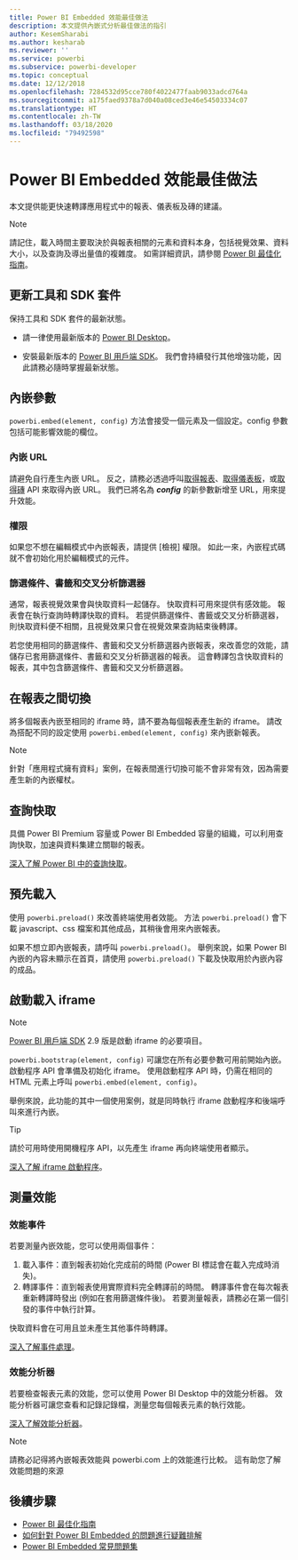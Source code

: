 ```yaml
---
title: Power BI Embedded 效能最佳做法
description: 本文提供內嵌式分析最佳做法的指引
author: KesemSharabi
ms.author: kesharab
ms.reviewer: ''
ms.service: powerbi
ms.subservice: powerbi-developer
ms.topic: conceptual
ms.date: 12/12/2018
ms.openlocfilehash: 7284532d95cce780f4022477faab9033adcd764a
ms.sourcegitcommit: a175faed9378a7d040a08ced3e46e54503334c07
ms.translationtype: HT
ms.contentlocale: zh-TW
ms.lasthandoff: 03/18/2020
ms.locfileid: "79492598"
---
```

# <a name="power-bi-embedded-performance-best-practices"></a>Power BI Embedded 效能最佳做法

本文提供能更快速轉譯應用程式中的報表、儀表板及磚的建議。

> [!Note]
> 請記住，載入時間主要取決於與報表相關的元素和資料本身，包括視覺效果、資料大小，以及查詢及導出量值的複雜度。 如需詳細資訊，請參閱 [Power BI 最佳化指南](../../guidance/power-bi-optimization.md)。

## <a name="update-tools-and-sdk-packages"></a>更新工具和 SDK 套件

保持工具和 SDK 套件的最新狀態。

* 請一律使用最新版本的 [Power BI Desktop](https://powerbi.microsoft.com/desktop/)。

* 安裝最新版本的 [Power BI 用戶端 SDK](https://github.com/Microsoft/PowerBI-JavaScript)。 我們會持續發行其他增強功能，因此請務必隨時掌握最新狀態。

## <a name="embed-parameters"></a>內嵌參數

`powerbi.embed(element, config)` 方法會接受一個元素及一個設定。config 參數包括可能影響效能的欄位。

### <a name="embed-url"></a>內嵌 URL

請避免自行產生內嵌 URL。 反之，請務必透過呼叫[取得報表](/rest/api/power-bi/reports/getreportsingroup)、[取得儀表板](/rest/api/power-bi/dashboards/getdashboardsingroup)，或[取得磚](/rest/api/power-bi/dashboards/gettilesingroup) API 來取得內嵌 URL。 我們已將名為 **_config_** 的新參數新增至 URL，用來提升效能。

### <a name="permissions"></a>權限

如果您不想在編輯模式中內嵌報表，請提供 [檢視]  權限。 如此一來，內嵌程式碼就不會初始化用於編輯模式的元件。

### <a name="filters-bookmarks-and-slicers"></a>篩選條件、書籤和交叉分析篩選器

通常，報表視覺效果會與快取資料一起儲存。 快取資料可用來提供有感效能。 報表會在執行查詢時轉譯快取的資料。 若提供篩選條件、書籤或交叉分析篩選器，則快取資料便不相關，且視覺效果只會在視覺效果查詢結束後轉譯。

若您使用相同的篩選條件、書籤和交叉分析篩選器內嵌報表，來改善您的效能，請儲存已套用篩選條件、書籤和交叉分析篩選器的報表。 這會轉譯包含快取資料的報表，其中包含篩選條件、書籤和交叉分析篩選器。

## <a name="switching-between-reports"></a>在報表之間切換

將多個報表內嵌至相同的 iframe 時，請不要為每個報表產生新的 iframe。 請改為搭配不同的設定使用 `powerbi.embed(element, config)` 來內嵌新報表。

> [!NOTE]
> 針對「應用程式擁有資料」案例，在報表間進行切換可能不會非常有效，因為需要產生新的內嵌權杖。

## <a name="query-caching"></a>查詢快取

具備 Power BI Premium 容量或 Power BI Embedded 容量的組織，可以利用查詢快取，加速與資料集建立關聯的報表。

[深入了解 Power BI 中的查詢快取](../../power-bi-query-caching.md)。

## <a name="preload"></a>預先載入

使用 `powerbi.preload()` 來改善終端使用者效能。 方法 `powerbi.preload()` 會下載 javascript、css 檔案和其他成品，其稍後會用來內嵌報表。

如果不想立即內嵌報表，請呼叫 `powerbi.preload()`。 舉例來說，如果 Power BI 內嵌的內容未顯示在首頁，請使用 `powerbi.preload()` 下載及快取用於內嵌內容的成品。

## <a name="bootstrapping-the-iframe"></a>啟動載入 iframe

> [!NOTE]
> [Power BI 用戶端 SDK](https://github.com/Microsoft/PowerBI-JavaScript) 2.9 版是啟動 iframe 的必要項目。

`powerbi.bootstrap(element, config)` 可讓您在所有必要參數可用前開始內嵌。 啟動程序 API 會準備及初始化 iframe。
使用啟動程序 API 時，仍需在相同的 HTML 元素上呼叫 `powerbi.embed(element, config)`。

舉例來說，此功能的其中一個使用案例，就是同時執行 iframe 啟動程序和後端呼叫來進行內嵌。
> [!TIP]
> 請於可用時使用開機程序 API，以先產生 iframe 再向終端使用者顯示。

[深入了解 iframe 啟動程序](https://github.com/Microsoft/PowerBI-JavaScript/wiki/Bootstrap-For-Better-Performance)。

## <a name="measure-performance"></a>測量效能

### <a name="performance-events"></a>效能事件

若要測量內嵌效能，您可以使用兩個事件：

1. 載入事件：直到報表初始化完成前的時間 (Power BI 標誌會在載入完成時消失)。
2. 轉譯事件：直到報表使用實際資料完全轉譯前的時間。 轉譯事件會在每次報表重新轉譯時發出 (例如在套用篩選條件後)。 若要測量報表，請務必在第一個引發的事件中執行計算。

快取資料會在可用且並未產生其他事件時轉譯。

[深入了解事件處理](https://github.com/Microsoft/PowerBI-JavaScript/wiki/Handling-Events)。

### <a name="performance-analyzer"></a>效能分析器

若要檢查報表元素的效能，您可以使用 Power BI Desktop 中的效能分析器。
效能分析器可讓您查看和記錄記錄檔，測量您每個報表元素的執行效能。

[深入了解效能分析器](../../desktop-performance-analyzer.md)。

> [!NOTE]
> 請務必記得將內嵌報表效能與 powerbi.com 上的效能進行比較。 這有助您了解效能問題的來源

## <a name="next-steps"></a>後續步驟

* [Power BI 最佳化指南](../../guidance/power-bi-optimization.md)
* [如何針對 Power BI Embedded 的問題進行疑難排解](embedded-troubleshoot.md)
* [Power BI Embedded 常見問題集](embedded-faq.md)
